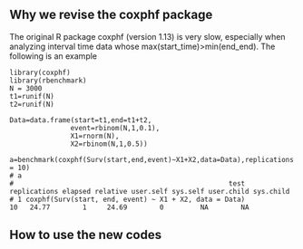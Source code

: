 ## Why we revise the coxphf package
The original R package coxphf (version 1.13) is very slow, especially when analyzing interval time data whose max(start_time)>min(end_end). The following is an example  
 ```{r }
library(coxphf)
library(rbenchmark)
N = 3000
t1=runif(N)
t2=runif(N)

Data=data.frame(start=t1,end=t1+t2,
                event=rbinom(N,1,0.1),
                X1=rnorm(N),
                X2=rbinom(N,1,0.5))

a=benchmark(coxphf(Surv(start,end,event)~X1+X2,data=Data),replications = 10)
# a
#                                                     test replications elapsed relative user.self sys.self user.child sys.child
# 1 coxphf(Surv(start, end, event) ~ X1 + X2, data = Data)           10   24.77        1     24.69        0         NA        NA
```

## How to use the new codes
